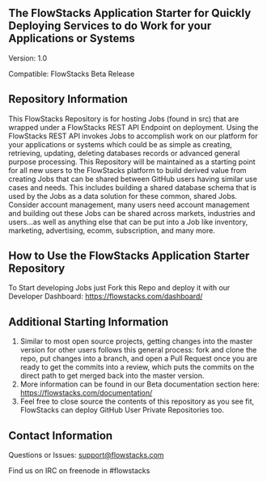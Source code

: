 The FlowStacks Application Starter for Quickly Deploying Services to do Work for your Applications or Systems
------
Version:    1.0

Compatible: FlowStacks Beta Release


Repository Information
------
This FlowStacks Repository is for hosting Jobs (found in src) that are wrapped under a FlowStacks REST API Endpoint on deployment. Using the FlowStacks REST API invokes Jobs to accomplish work on our platform for your applications or systems which could be as simple as creating, retrieving, updating, deleting databases records or advanced general purpose processing.  This Repository will be maintained as a starting point for all new users to the FlowStacks platform to build derived value from creating Jobs that can be shared between GitHub users having similar use cases and needs. This includes building a shared database schema that is used by the Jobs as a data solution for these common, shared Jobs. Consider account management, many users need account management and building out these Jobs can be shared across markets, industries and users...as well as anything else that can be put into a Job like inventory, marketing, advertising, ecomm, subscription, and many more.


How to Use the FlowStacks Application Starter Repository
------
To Start developing Jobs just Fork this Repo and deploy it with our Developer Dashboard: https://flowstacks.com/dashboard/


Additional Starting Information
------
1. Similar to most open source projects, getting changes into the master version for other users follows this general process: fork and clone the repo, put changes into a branch, and open a Pull Request once you are ready to get the commits into a review, which puts the commits on the direct path to get merged back into the master version.
2. More information can be found in our Beta documentation section here: https://flowstacks.com/documentation/
3. Feel free to close source the contents of this repository as you see fit, FlowStacks can deploy GitHub User Private Repositories too.


Contact Information
------
Questions or Issues: support@flowstacks.com

Find us on IRC on freenode in #flowstacks



